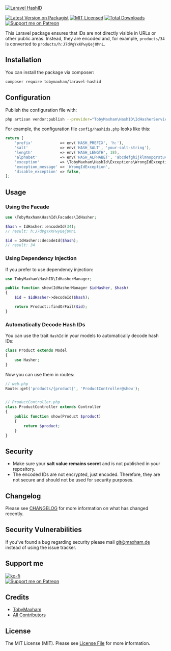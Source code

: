 [![Laravel HashID][laravel-hashid-image]][laravel-hashid-edit-link]

[![Latest Version on Packagist](https://img.shields.io/packagist/v/tobymaxham/laravel-hashid.svg?style=flat-square)](https://packagist.org/packages/tobymaxham/laravel-hashid)
[![MIT Licensed](https://img.shields.io/badge/license-MIT-brightgreen.svg?style=flat-square)](LICENSE.md)
[![Total Downloads](https://img.shields.io/packagist/dt/tobymaxham/laravel-hashid.svg?style=flat-square)](https://packagist.org/packages/tobymaxham/laravel-hashid)
[![Support me on Patreon](https://img.shields.io/endpoint.svg?url=https%3A%2F%2Fshieldsio-patreon.vercel.app%2Fapi%3Fusername%3DTobymaxham%26type%3Dpatrons&style=flat)](https://patreon.com/Tobymaxham)


This Laravel package ensures that IDs are not directly visible in URLs or other public areas.
Instead, they are encoded and, for example, `products/34` is converted to `products/h:J7dVgYxKPwyQejOMnL`.



## Installation

You can install the package via composer:

```sh
composer require tobymaxham/laravel-hashid
```


## Configuration

Publish the configuration file with:

```bash
php artisan vendor:publish --provider="TobyMaxham\HashID\IdHasherServiceProvider"
```

For example, the configuration file `config/hashids.php` looks like this:

```php
return [
    'prefix'            => env('HASH_PREFIX', 'h:'),
    'salt'              => env('HASH_SALT', 'your-salt-string'),
    'length'            => env('HASH_LENGTH', 18),
    'alphabet'          => env('HASH_ALPHABET', 'abcdefghijklmnopqrstuvwxyzABCDEFGHIJKLMNOPQRSTUVWXYZ1234567890'),
    'exception'         => \TobyMaxham\HashId\Exceptions\WrongIdException::class,
    'exception_message' => 'WrongIdException',
    'disable_exception' => false,
];
```

## Usage

### Using the Facade

```php
use \TobyMaxham\HashId\Facades\IdHasher;

$hash = IdHasher::encodeId(34);
// result: h:J7dVgYxKPwyQejOMnL

$id = IdHasher::decodeId($hash);
// result: 34
```

### Using Dependency Injection

If you prefer to use dependency injection:

```php
use TobyMaxham\HashID\IdHasherManager;

public function show(IdHasherManager $idHasher, $hash)
{
    $id = $idHasher->decodeId($hash);

    return Product::findOrFail($id);
}
```

### Automatically Decode Hash IDs

You can use the trait `HashId` in your models to automatically decode hash IDs:

```php
class Product extends Model
{
    use Hasher;
}
```


Now you can use them in routes:

```php
// web.php
Route::get('products/{product}', 'ProductController@show');


// ProductController.php
class ProductController extends Controller
{
    public function show(Product $product)
    {
        return $product;
    }
}
```

## Security

- Make sure your **salt value remains secret** and is not published in your repository.
- The encoded IDs are not encrypted, just encoded. Therefore, they are not secure and should not be used for security purposes.


## Changelog

Please see [CHANGELOG](CHANGELOG.md) for more information on what has changed recently.


## Security Vulnerabilities

If you've found a bug regarding security please mail git@maxham.de instead of using the issue tracker.


## Support me

[![ko-fi](https://ko-fi.com/img/githubbutton_sm.svg)](https://ko-fi.com/Z8Z4NZKU)<br>
[![Support me on Patreon](https://img.shields.io/endpoint.svg?url=https%3A%2F%2Fshieldsio-patreon.vercel.app%2Fapi%3Fusername%3DTobymaxham%26type%3Dpatrons&style=flat)](https://patreon.com/Tobymaxham)


## Credits

- [TobyMaxham](https://github.com/TobyMaxham)
- [All Contributors](../../contributors)


## License

The MIT License (MIT). Please see [License File](LICENSE.md) for more information.


[laravel-hashid-image]: https://socialify.git.ci/TobyMaxham/laravel-hashid/image?description=1&font=Raleway&issues=1&language=1&owner=1&pattern=Charlie%20Brown&pulls=1&stargazers=1&theme=Light
[laravel-hashid-edit-link]: https://socialify.git.ci/TobyMaxham/laravel-hashid?description=1&font=Raleway&issues=1&language=1&owner=1&pattern=Charlie%20Brown&pulls=1&stargazers=1&theme=Light